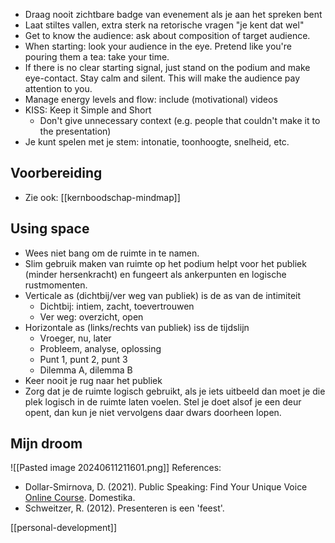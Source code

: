 - Draag nooit zichtbare badge van evenement als je aan het spreken bent
- Laat stiltes vallen, extra sterk na retorische vragen "je kent dat wel"
- Get to know the audience: ask about composition of target audience.
- When starting: look your audience in the eye. Pretend like you're pouring them a tea: take your time.
- If there is no clear starting signal, just stand on the podium and make eye-contact. Stay calm and silent. This will make the audience pay attention to you.
- Manage energy levels and flow: include (motivational) videos
- KISS: Keep it Simple and Short
	- Don't give unnecessary context (e.g. people that couldn't make it to the presentation)
- Je kunt spelen met je stem: intonatie, toonhoogte, snelheid, etc.

## Voorbereiding
- Zie ook: [[kernboodschap-mindmap]]
## Using space

- Wees niet bang om de ruimte in te namen.
- Slim gebruik maken van ruimte op het podium helpt voor het publiek (minder hersenkracht) en fungeert als ankerpunten en logische rustmomenten.
- Verticale as (dichtbij/ver weg van publiek) is de as van de intimiteit
	- Dichtbij: intiem, zacht, toevertrouwen
	- Ver weg: overzicht, open
- Horizontale as (links/rechts van publiek) iss de tijdslijn
	- Vroeger, nu, later
	- Probleem, analyse, oplossing
	- Punt 1, punt 2, punt 3
	- Dilemma A, dilemma B
- Keer nooit je rug naar het publiek
- Zorg dat je de ruimte logisch gebruikt, als je iets uitbeeld dan moet je die plek logisch in de ruimte laten voelen. Stel je doet alsof je een deur opent, dan kun je niet vervolgens daar dwars doorheen lopen.

## Mijn droom

![[Pasted image 20240611211601.png]]
References: 
- Dollar-Smirnova, D. (2021). Public Speaking: Find Your Unique Voice [Online Course](https://www.domestika.org/en/courses/3167-public-speaking-find-your-unique-voice/). Domestika.
- Schweitzer, R. (2012). Presenteren is een 'feest'.

[[personal-development]]